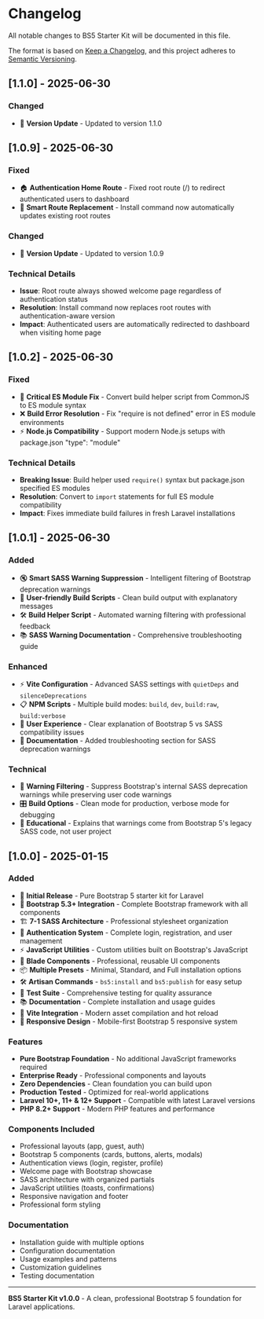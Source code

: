 # Changelog

All notable changes to BS5 Starter Kit will be documented in this file.

The format is based on [Keep a Changelog](https://keepachangelog.com/en/1.0.0/),
and this project adheres to [Semantic Versioning](https://semver.org/spec/v2.0.0.html).

## [1.1.0] - 2025-06-30

### Changed
- 🔄 **Version Update** - Updated to version 1.1.0

## [1.0.9] - 2025-06-30

### Fixed

- 🏠 **Authentication Home Route** - Fixed root route (/) to redirect authenticated users to dashboard
- 🔄 **Smart Route Replacement** - Install command now automatically updates existing root routes

### Changed

- 🔄 **Version Update** - Updated to version 1.0.9

### Technical Details

- **Issue**: Root route always showed welcome page regardless of authentication status
- **Resolution**: Install command now replaces root routes with authentication-aware version
- **Impact**: Authenticated users are automatically redirected to dashboard when visiting home page

## [1.0.2] - 2025-06-30

### Fixed

- 🔧 **Critical ES Module Fix** - Convert build helper script from CommonJS to ES module syntax
- ❌ **Build Error Resolution** - Fix "require is not defined" error in ES module environments
- ⚡ **Node.js Compatibility** - Support modern Node.js setups with package.json "type": "module"

### Technical Details

- **Breaking Issue**: Build helper used `require()` syntax but package.json specified ES modules
- **Resolution**: Convert to `import` statements for full ES module compatibility
- **Impact**: Fixes immediate build failures in fresh Laravel installations

## [1.0.1] - 2025-06-30

### Added

- 🔇 **Smart SASS Warning Suppression** - Intelligent filtering of Bootstrap deprecation warnings
- 🎯 **User-friendly Build Scripts** - Clean build output with explanatory messages
- 🛠️ **Build Helper Script** - Automated warning filtering with professional feedback
- 📚 **SASS Warning Documentation** - Comprehensive troubleshooting guide

### Enhanced

- ⚡ **Vite Configuration** - Advanced SASS settings with `quietDeps` and `silenceDeprecations`
- 📋 **NPM Scripts** - Multiple build modes: `build`, `dev`, `build:raw`, `build:verbose`
- 🎨 **User Experience** - Clear explanation of Bootstrap 5 vs SASS compatibility issues
- 📖 **Documentation** - Added troubleshooting section for SASS deprecation warnings

### Technical

- 🔧 **Warning Filtering** - Suppress Bootstrap's internal SASS deprecation warnings while preserving user code warnings
- 🎛️ **Build Options** - Clean mode for production, verbose mode for debugging
- 📝 **Educational** - Explains that warnings come from Bootstrap 5's legacy SASS code, not user project

## [1.0.0] - 2025-01-15

### Added

- 🎉 **Initial Release** - Pure Bootstrap 5 starter kit for Laravel
- 🎨 **Bootstrap 5.3+ Integration** - Complete Bootstrap framework with all components
- 🏗️ **7-1 SASS Architecture** - Professional stylesheet organization
- 🔐 **Authentication System** - Complete login, registration, and user management
- ⚡ **JavaScript Utilities** - Custom utilities built on Bootstrap's JavaScript
- 🧩 **Blade Components** - Professional, reusable UI components
- 📦 **Multiple Presets** - Minimal, Standard, and Full installation options
- 🛠️ **Artisan Commands** - `bs5:install` and `bs5:publish` for easy setup
- 🧪 **Test Suite** - Comprehensive testing for quality assurance
- 📚 **Documentation** - Complete installation and usage guides
- 🎯 **Vite Integration** - Modern asset compilation and hot reload
- 🎨 **Responsive Design** - Mobile-first Bootstrap 5 responsive system

### Features

- **Pure Bootstrap Foundation** - No additional JavaScript frameworks required
- **Enterprise Ready** - Professional components and layouts
- **Zero Dependencies** - Clean foundation you can build upon
- **Production Tested** - Optimized for real-world applications
- **Laravel 10+, 11+ & 12+ Support** - Compatible with latest Laravel versions
- **PHP 8.2+ Support** - Modern PHP features and performance

### Components Included

- Professional layouts (app, guest, auth)
- Bootstrap 5 components (cards, buttons, alerts, modals)
- Authentication views (login, register, profile)
- Welcome page with Bootstrap showcase
- SASS architecture with organized partials
- JavaScript utilities (toasts, confirmations)
- Responsive navigation and footer
- Professional form styling

### Documentation

- Installation guide with multiple options
- Configuration documentation
- Usage examples and patterns
- Customization guidelines
- Testing documentation

---

**BS5 Starter Kit v1.0.0** - A clean, professional Bootstrap 5 foundation for Laravel applications.
